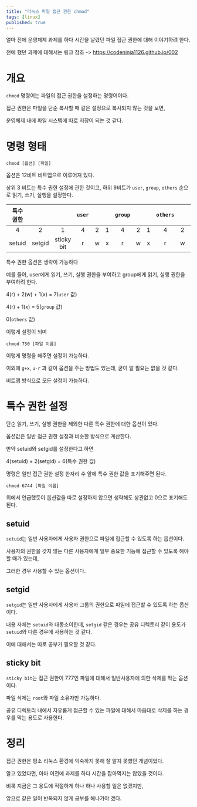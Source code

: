 ```yaml
---
title: "리눅스 파일 접근 권한 chmod"
tags: [linux]
published: true
---
```


얼마 전에 운영체제 과제를 하다 시간을 날렸던 파일 접근 권한에 대해 이야기하려 한다.

전에 했던 과제에 대해서는 링크 참조 -> <https://codeninja1126.github.io/002>

# 개요

`chmod` 명령어는 파일의 접근 권한을 설정하는 명령어이다.

접근 권한은 파일을 단순 복사할 때 같은 설정으로 복사되지 않는 것을 보면, 

운영체제 내에 파일 시스템에 따로 저장이 되는 것 같다.

# 명령 형태

```
chmod [옵션] [파일]
```

옵션은 12비트 비트맵으로 이루어져 있다.

상위 3 비트는 특수 권한 설정에 관한 것이고, 하위 9비트가 `user`, `group`, `others` 순으로 읽기, 쓰기, 실행을 설정한다.


| 특수 권한||| `user` ||| `group` ||| `others` |||
|:---:|:---:|:---:|:---:|:---:|:---:|:---:|:---:|:---:|:---:|:---:|:---:|
|4|2|1|4|2|1|4|2|1|4|2|1|
|setuid|setgid|sticky bit|r|w|x|r|w|x|r|w|x|

특수 권한 옵션은 생략이 가능하다

예를 들어, user에게 읽기, 쓰기, 실행 권한을 부여하고 group에게 읽기, 실행 권한을 부여하려 한다.

4(r) + 2(w) + 1(x) = 7(`user` 값)

4(r) + 1(x) = 5(`group` 값)

0(`others` 값)

이렇게 설정이 되며

```
chmod 750 [파일 이름]
```

이렇게 명령을 해주면 설정이 가능하다.

이외에 `g+x`, `u-r` 과 같이 옵션을 주는 방법도 있는데, 굳이 알 필요는 없을 것 같다.

비트맵 방식으로 모든 설정이 가능하다.

# 특수 권한 설정

단순 읽기, 쓰기, 실행 권한을 제외한 다른 특수 권한에 대한 옵션이 있다.

옵션값은 일반 접근 권한 설정과 비슷한 방식으로 계산한다.

만약 setuid와 setgid를 설정한다고 하면

4(setuid) + 2(setgid) = 6(특수 권한 값)

명령은 일반 접근 권한 설정 한자리 수 앞에 특수 권한 값을 표기해주면 된다.

```
chmod 6744 [파일 이름]
```

위에서 언급했듯이 옵션값을 따로 설정하지 않으면 생략해도 상관없고 0으로 표기해도 된다.

## setuid

`setuid`는 일반 사용자에게 사용자 권한으로 파일에 접근할 수 있도록 하는 옵션이다.

사용자의 권한을 갖지 않는 다른 사용자에게 일부 중요한 기능에 접근할 수 있도록 해야 할 때가 있는데,

그러한 경우 사용할 수 있는 옵션이다.

## setgid

`setgid`는 일반 사용자에게 사용자 그룹의 권한으로 파일에 접근할 수 있도록 하는 옵션이다.

내용 자체는 `setuid`와 대동소이한데, `setgid` 같은 경우는 공유 디렉토리 같이 용도가 `setuid`와 다른 경우에 사용하는 것 같다.

이에 대해서는 따로 공부가 필요할 것 같다.

## sticky bit

`sticky bit`는 접근 권한이 777인 파일에 대해서 일반사용자에 의한 삭제를 막는 옵션이다.

파일 삭제는 `root`와 파일 소유자만 가능하다.

공유 디렉토리 내에서 자유롭게 접근할 수 있는 파일에 대해서 마음대로 삭제를 하는 경우를 막는 용도로 사용한다.

# 정리

접근 권한은 평소 리눅스 환경에 익숙하지 못해 잘 알지 못했던 개념이었다.

알고 있었다면, 아마 이전에 과제를 하다 시간을 잡아먹지는 않았을 것이다.

비록 지금은 그 용도에 적절하게 하나 하나 사용할 일은 없겠지만, 

앞으로 같은 일이 반복되지 않게 공부를 해나가야 겠다.
